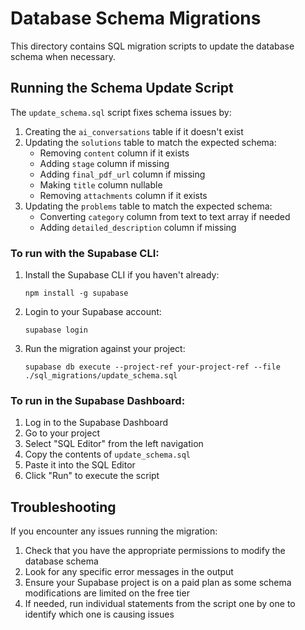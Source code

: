 # Database Schema Migrations

This directory contains SQL migration scripts to update the database schema when necessary.

## Running the Schema Update Script

The `update_schema.sql` script fixes schema issues by:

1. Creating the `ai_conversations` table if it doesn't exist
2. Updating the `solutions` table to match the expected schema:
   - Removing `content` column if it exists
   - Adding `stage` column if missing
   - Adding `final_pdf_url` column if missing
   - Making `title` column nullable
   - Removing `attachments` column if it exists
3. Updating the `problems` table to match the expected schema:
   - Converting `category` column from text to text array if needed
   - Adding `detailed_description` column if missing

### To run with the Supabase CLI:

1. Install the Supabase CLI if you haven't already:
   ```
   npm install -g supabase
   ```

2. Login to your Supabase account:
   ```
   supabase login
   ```

3. Run the migration against your project:
   ```
   supabase db execute --project-ref your-project-ref --file ./sql_migrations/update_schema.sql
   ```

### To run in the Supabase Dashboard:

1. Log in to the Supabase Dashboard
2. Go to your project
3. Select "SQL Editor" from the left navigation
4. Copy the contents of `update_schema.sql`
5. Paste it into the SQL Editor
6. Click "Run" to execute the script

## Troubleshooting

If you encounter any issues running the migration:

1. Check that you have the appropriate permissions to modify the database schema
2. Look for any specific error messages in the output
3. Ensure your Supabase project is on a paid plan as some schema modifications are limited on the free tier
4. If needed, run individual statements from the script one by one to identify which one is causing issues 